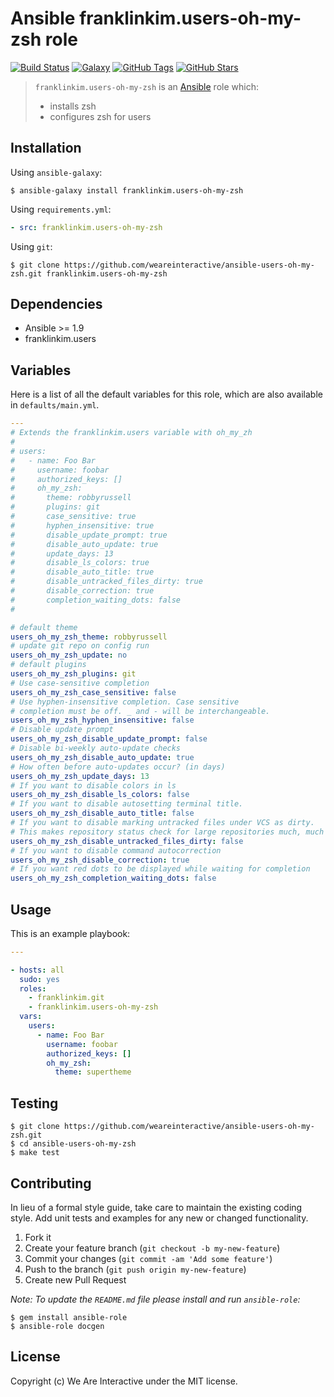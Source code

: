 # Ansible franklinkim.users-oh-my-zsh role

[![Build Status](https://img.shields.io/travis/weareinteractive/ansible-users-oh-my-zsh.svg)](https://travis-ci.org/weareinteractive/ansible-users-oh-my-zsh)
[![Galaxy](http://img.shields.io/badge/galaxy-franklinkim.sudo-blue.svg)](https://galaxy.ansible.com/list#/roles/1385)
[![GitHub Tags](https://img.shields.io/github/tag/weareinteractive/ansible-users-oh-my-zsh.svg)](https://github.com/weareinteractive/ansible-users-oh-my-zsh)
[![GitHub Stars](https://img.shields.io/github/stars/weareinteractive/ansible-users-oh-my-zsh.svg)](https://github.com/weareinteractive/ansible-users-oh-my-zsh)

> `franklinkim.users-oh-my-zsh` is an [Ansible](http://www.ansible.com) role which:
>
> * installs zsh
> * configures zsh for users

## Installation

Using `ansible-galaxy`:

```shell
$ ansible-galaxy install franklinkim.users-oh-my-zsh
```

Using `requirements.yml`:

```yaml
- src: franklinkim.users-oh-my-zsh
```

Using `git`:

```shell
$ git clone https://github.com/weareinteractive/ansible-users-oh-my-zsh.git franklinkim.users-oh-my-zsh
```

## Dependencies

* Ansible >= 1.9
* franklinkim.users

## Variables

Here is a list of all the default variables for this role, which are also available in `defaults/main.yml`.

```yaml
---
# Extends the franklinkim.users variable with oh_my_zh
#
# users:
#   - name: Foo Bar
#     username: foobar
#     authorized_keys: []
#     oh_my_zsh:
#       theme: robbyrussell
#       plugins: git
#       case_sensitive: true
#       hyphen_insensitive: true
#       disable_update_prompt: true
#       disable_auto_update: true
#       update_days: 13
#       disable_ls_colors: true
#       disable_auto_title: true
#       disable_untracked_files_dirty: true
#       disable_correction: true
#       completion_waiting_dots: false
#

# default theme
users_oh_my_zsh_theme: robbyrussell
# update git repo on config run
users_oh_my_zsh_update: no
# default plugins
users_oh_my_zsh_plugins: git
# Use case-sensitive completion
users_oh_my_zsh_case_sensitive: false
# Use hyphen-insensitive completion. Case sensitive
# completion must be off. _ and - will be interchangeable.
users_oh_my_zsh_hyphen_insensitive: false
# Disable update prompt
users_oh_my_zsh_disable_update_prompt: false
# Disable bi-weekly auto-update checks
users_oh_my_zsh_disable_auto_update: true
# How often before auto-updates occur? (in days)
users_oh_my_zsh_update_days: 13
# If you want to disable colors in ls
users_oh_my_zsh_disable_ls_colors: false
# If you want to disable autosetting terminal title.
users_oh_my_zsh_disable_auto_title: false
# If you want to disable marking untracked files under VCS as dirty.
# This makes repository status check for large repositories much, much faster.
users_oh_my_zsh_disable_untracked_files_dirty: false
# If you want to disable command autocorrection
users_oh_my_zsh_disable_correction: true
# If you want red dots to be displayed while waiting for completion
users_oh_my_zsh_completion_waiting_dots: false

```


## Usage

This is an example playbook:

```yaml
---

- hosts: all
  sudo: yes
  roles:
    - franklinkim.git
    - franklinkim.users-oh-my-zsh
  vars:
    users:
      - name: Foo Bar
        username: foobar
        authorized_keys: []
        oh_my_zsh:
          theme: supertheme

```


## Testing

```shell
$ git clone https://github.com/weareinteractive/ansible-users-oh-my-zsh.git
$ cd ansible-users-oh-my-zsh
$ make test
```

## Contributing
In lieu of a formal style guide, take care to maintain the existing coding style. Add unit tests and examples for any new or changed functionality.

1. Fork it
2. Create your feature branch (`git checkout -b my-new-feature`)
3. Commit your changes (`git commit -am 'Add some feature'`)
4. Push to the branch (`git push origin my-new-feature`)
5. Create new Pull Request

*Note: To update the `README.md` file please install and run `ansible-role`:*

```shell
$ gem install ansible-role
$ ansible-role docgen
```

## License
Copyright (c) We Are Interactive under the MIT license.
